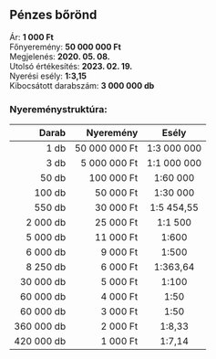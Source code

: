 ## Pénzes bőrönd

Ár: **1 000 Ft**<br/>
Főnyeremény: **50 000 000 Ft**<br/>
Megjelenés: **2020. 05. 08.**<br/>
Utolsó értékesítés: **2023. 02. 19.**<br/>
Nyerési esély: **1:3,15**<br/>
Kibocsátott darabszám: **3 000 000 db**<br/>

### Nyereménystruktúra:
Darab|Nyeremény|Esély
---:|---:|:---:
1 db|50 000 000 Ft|1:3 000 000
3 db|5 000 000 Ft|1:1 000 000
50 db|100 000 Ft|1:60 000
100 db|50 000 Ft|1:30 000
550 db|30 000 Ft|1:5 454,55
2 000 db|25 000 Ft|1:1 500
5 000 db|11 000 Ft|1:600
6 000 db|9 000 Ft|1:500
8 250 db|6 000 Ft|1:363,64
30 000 db|5 000 Ft|1:100
60 000 db|4 000 Ft|1:50
60 000 db|3 000 Ft|1:50
360 000 db|2 000 Ft|1:8,33
420 000 db|1 000 Ft|1:7,14
